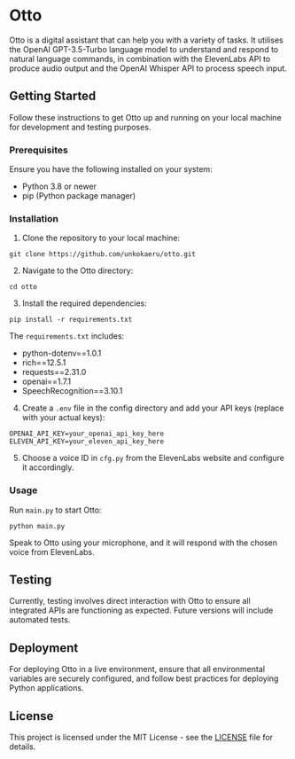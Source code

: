 # Otto

Otto is a digital assistant that can help you with a variety of tasks. It utilises the OpenAI GPT-3.5-Turbo language model to understand and respond to natural language commands, in combination with the ElevenLabs API to produce audio output and the OpenAI Whisper API to process speech input.

## Getting Started

Follow these instructions to get Otto up and running on your local machine for development and testing purposes.

### Prerequisites

Ensure you have the following installed on your system:

- Python 3.8 or newer
- pip (Python package manager)

### Installation

1. Clone the repository to your local machine:

```
git clone https://github.com/unkokaeru/otto.git
```

2. Navigate to the Otto directory:

```
cd otto
```

3. Install the required dependencies:

```
pip install -r requirements.txt
```

The `requirements.txt` includes:
- python-dotenv==1.0.1
- rich==12.5.1
- requests==2.31.0
- openai==1.7.1
- SpeechRecognition==3.10.1

4. Create a `.env` file in the config directory and add your API keys (replace with your actual keys):

```
OPENAI_API_KEY=your_openai_api_key_here
ELEVEN_API_KEY=your_eleven_api_key_here
```

5. Choose a voice ID in `cfg.py` from the ElevenLabs website and configure it accordingly.

### Usage

Run `main.py` to start Otto:

```
python main.py
```

Speak to Otto using your microphone, and it will respond with the chosen voice from ElevenLabs.

## Testing

Currently, testing involves direct interaction with Otto to ensure all integrated APIs are functioning as expected. Future versions will include automated tests.

## Deployment

For deploying Otto in a live environment, ensure that all environmental variables are securely configured, and follow best practices for deploying Python applications.

## License

This project is licensed under the MIT License - see the [LICENSE](LICENSE) file for details.